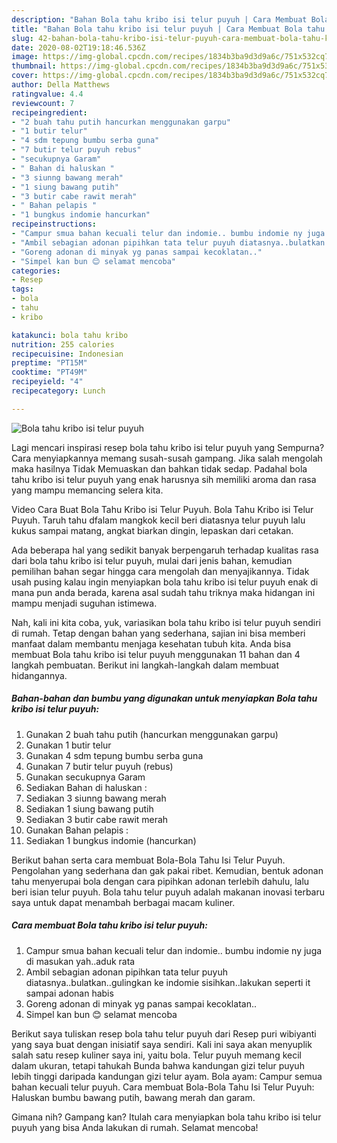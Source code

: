 ```yaml
---
description: "Bahan Bola tahu kribo isi telur puyuh | Cara Membuat Bola tahu kribo isi telur puyuh Yang Lezat"
title: "Bahan Bola tahu kribo isi telur puyuh | Cara Membuat Bola tahu kribo isi telur puyuh Yang Lezat"
slug: 42-bahan-bola-tahu-kribo-isi-telur-puyuh-cara-membuat-bola-tahu-kribo-isi-telur-puyuh-yang-lezat
date: 2020-08-02T19:18:46.536Z
image: https://img-global.cpcdn.com/recipes/1834b3ba9d3d9a6c/751x532cq70/bola-tahu-kribo-isi-telur-puyuh-foto-resep-utama.jpg
thumbnail: https://img-global.cpcdn.com/recipes/1834b3ba9d3d9a6c/751x532cq70/bola-tahu-kribo-isi-telur-puyuh-foto-resep-utama.jpg
cover: https://img-global.cpcdn.com/recipes/1834b3ba9d3d9a6c/751x532cq70/bola-tahu-kribo-isi-telur-puyuh-foto-resep-utama.jpg
author: Della Matthews
ratingvalue: 4.4
reviewcount: 7
recipeingredient:
- "2 buah tahu putih hancurkan menggunakan garpu"
- "1 butir telur"
- "4 sdm tepung bumbu serba guna"
- "7 butir telur puyuh rebus"
- "secukupnya Garam"
- " Bahan di haluskan "
- "3 siunng bawang merah"
- "1 siung bawang putih"
- "3 butir cabe rawit merah"
- " Bahan pelapis "
- "1 bungkus indomie hancurkan"
recipeinstructions:
- "Campur smua bahan kecuali telur dan indomie.. bumbu indomie ny juga di masukan yah..aduk rata"
- "Ambil sebagian adonan pipihkan tata telur puyuh diatasnya..bulatkan..gulingkan ke indomie sisihkan..lakukan seperti it sampai adonan habis"
- "Goreng adonan di minyak yg panas sampai kecoklatan.."
- "Simpel kan bun 😊 selamat mencoba"
categories:
- Resep
tags:
- bola
- tahu
- kribo

katakunci: bola tahu kribo 
nutrition: 255 calories
recipecuisine: Indonesian
preptime: "PT15M"
cooktime: "PT49M"
recipeyield: "4"
recipecategory: Lunch

---
```



![Bola tahu kribo isi telur puyuh](https://img-global.cpcdn.com/recipes/1834b3ba9d3d9a6c/751x532cq70/bola-tahu-kribo-isi-telur-puyuh-foto-resep-utama.jpg)

Lagi mencari inspirasi resep bola tahu kribo isi telur puyuh yang Sempurna? Cara menyiapkannya memang susah-susah gampang. Jika salah mengolah maka hasilnya Tidak Memuaskan dan bahkan tidak sedap. Padahal bola tahu kribo isi telur puyuh yang enak harusnya sih memiliki aroma dan rasa yang mampu memancing selera kita.

Video Cara Buat Bola Tahu Kribo isi Telur Puyuh. Bola Tahu Kribo isi Telur Puyuh. Taruh tahu dfalam mangkok kecil beri diatasnya telur puyuh lalu kukus sampai matang, angkat biarkan dingin, lepaskan dari cetakan.

Ada beberapa hal yang sedikit banyak berpengaruh terhadap kualitas rasa dari bola tahu kribo isi telur puyuh, mulai dari jenis bahan, kemudian pemilihan bahan segar hingga cara mengolah dan menyajikannya. Tidak usah pusing kalau ingin menyiapkan bola tahu kribo isi telur puyuh enak di mana pun anda berada, karena asal sudah tahu triknya maka hidangan ini mampu menjadi suguhan istimewa.


Nah, kali ini kita coba, yuk, variasikan bola tahu kribo isi telur puyuh sendiri di rumah. Tetap dengan bahan yang sederhana, sajian ini bisa memberi manfaat dalam membantu menjaga kesehatan tubuh kita. Anda bisa membuat Bola tahu kribo isi telur puyuh menggunakan 11 bahan dan 4 langkah pembuatan. Berikut ini langkah-langkah dalam membuat hidangannya.

<!--inarticleads1-->

##### Bahan-bahan dan bumbu yang digunakan untuk menyiapkan Bola tahu kribo isi telur puyuh:

1. Gunakan 2 buah tahu putih (hancurkan menggunakan garpu)
1. Gunakan 1 butir telur
1. Gunakan 4 sdm tepung bumbu serba guna
1. Gunakan 7 butir telur puyuh (rebus)
1. Gunakan secukupnya Garam
1. Sediakan  Bahan di haluskan :
1. Sediakan 3 siunng bawang merah
1. Sediakan 1 siung bawang putih
1. Sediakan 3 butir cabe rawit merah
1. Gunakan  Bahan pelapis :
1. Sediakan 1 bungkus indomie (hancurkan)


Berikut bahan serta cara membuat Bola-Bola Tahu Isi Telur Puyuh. Pengolahan yang sederhana dan gak pakai ribet. Kemudian, bentuk adonan tahu menyerupai bola dengan cara pipihkan adonan terlebih dahulu, lalu beri isian telur puyuh. Bola tahu telur puyuh adalah makanan inovasi terbaru saya untuk dapat menambah berbagai macam kuliner. 

<!--inarticleads2-->

##### Cara membuat Bola tahu kribo isi telur puyuh:

1. Campur smua bahan kecuali telur dan indomie.. bumbu indomie ny juga di masukan yah..aduk rata
1. Ambil sebagian adonan pipihkan tata telur puyuh diatasnya..bulatkan..gulingkan ke indomie sisihkan..lakukan seperti it sampai adonan habis
1. Goreng adonan di minyak yg panas sampai kecoklatan..
1. Simpel kan bun 😊 selamat mencoba


Berikut saya tuliskan resep bola tahu telur puyuh dari Resep puri wibiyanti yang saya buat dengan inisiatif saya sendiri. Kali ini saya akan menyuplik salah satu resep kuliner saya ini, yaitu bola. Telur puyuh memang kecil dalam ukuran, tetapi tahukah Bunda bahwa kandungan gizi telur puyuh lebih tinggi daripada kandungan gizi telur ayam. Bola ayam: Campur semua bahan kecuali telur puyuh. Cara membuat Bola-Bola Tahu Isi Telur Puyuh: Haluskan bumbu bawang putih, bawang merah dan garam. 

Gimana nih? Gampang kan? Itulah cara menyiapkan bola tahu kribo isi telur puyuh yang bisa Anda lakukan di rumah. Selamat mencoba!
